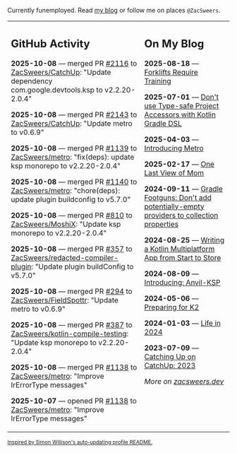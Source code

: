 Currently funemployed. Read [my blog](https://zacsweers.dev/) or follow me on places `@ZacSweers`.

<table><tr><td valign="top" width="60%">

## GitHub Activity
<!-- githubActivity starts -->
**2025-10-08** — merged PR [#2116](https://github.com/ZacSweers/CatchUp/pull/2116) to [ZacSweers/CatchUp](https://github.com/ZacSweers/CatchUp): "Update dependency com.google.devtools.ksp to v2.2.20-2.0.4"

**2025-10-08** — merged PR [#2143](https://github.com/ZacSweers/CatchUp/pull/2143) to [ZacSweers/CatchUp](https://github.com/ZacSweers/CatchUp): "Update metro to v0.6.9"

**2025-10-08** — merged PR [#1139](https://github.com/ZacSweers/metro/pull/1139) to [ZacSweers/metro](https://github.com/ZacSweers/metro): "fix(deps): update ksp monorepo to v2.2.20-2.0.4"

**2025-10-08** — merged PR [#1140](https://github.com/ZacSweers/metro/pull/1140) to [ZacSweers/metro](https://github.com/ZacSweers/metro): "chore(deps): update plugin buildconfig to v5.7.0"

**2025-10-08** — merged PR [#810](https://github.com/ZacSweers/MoshiX/pull/810) to [ZacSweers/MoshiX](https://github.com/ZacSweers/MoshiX): "Update ksp monorepo to v2.2.20-2.0.4"

**2025-10-08** — merged PR [#357](https://github.com/ZacSweers/redacted-compiler-plugin/pull/357) to [ZacSweers/redacted-compiler-plugin](https://github.com/ZacSweers/redacted-compiler-plugin): "Update plugin buildConfig to v5.7.0"

**2025-10-08** — merged PR [#294](https://github.com/ZacSweers/FieldSpottr/pull/294) to [ZacSweers/FieldSpottr](https://github.com/ZacSweers/FieldSpottr): "Update metro to v0.6.9"

**2025-10-08** — merged PR [#387](https://github.com/ZacSweers/kotlin-compile-testing/pull/387) to [ZacSweers/kotlin-compile-testing](https://github.com/ZacSweers/kotlin-compile-testing): "Update ksp monorepo to v2.2.20-2.0.4"

**2025-10-08** — merged PR [#1138](https://github.com/ZacSweers/metro/pull/1138) to [ZacSweers/metro](https://github.com/ZacSweers/metro): "Improve IrErrorType messages"

**2025-10-07** — opened PR [#1138](https://github.com/ZacSweers/metro/pull/1138) to [ZacSweers/metro](https://github.com/ZacSweers/metro): "Improve IrErrorType messages"
<!-- githubActivity ends -->
</td><td valign="top" width="40%">

## On My Blog
<!-- blog starts -->
**2025-08-18** — [Forklifts Require Training](https://www.zacsweers.dev/forklifts-require-training/)

**2025-07-01** — [Don't use Type-safe Project Accessors with Kotlin Gradle DSL](https://www.zacsweers.dev/dont-use-type-safe-project-accessors-with-kotlin-gradle-dsl/)

**2025-04-03** — [Introducing Metro](https://www.zacsweers.dev/introducing-metro/)

**2025-02-17** — [One Last View of Mom](https://www.zacsweers.dev/one-last-view-of-mom/)

**2024-09-11** — [Gradle Footguns: Don't add potentially-empty providers to collection properties](https://www.zacsweers.dev/gradle-footgun-adding-empty-providers-to-collection-properties/)

**2024-08-25** — [Writing a Kotlin Multiplatform App from Start to Store](https://www.zacsweers.dev/writing-a-kotlin-multiplatform-app-from-start-to-store/)

**2024-08-09** — [Introducing: Anvil-KSP](https://www.zacsweers.dev/introducing-anvil-ksp/)

**2024-05-06** — [Preparing for K2](https://www.zacsweers.dev/preparing-for-k2/)

**2024-01-03** — [Life in 2024](https://www.zacsweers.dev/life-in-2024/)

**2023-07-09** — [Catching Up on CatchUp: 2023](https://www.zacsweers.dev/catching-up-on-catchup-2023/)
<!-- blog ends -->
_More on [zacsweers.dev](https://zacsweers.dev/)_
</td></tr></table>

<sub><a href="https://simonwillison.net/2020/Jul/10/self-updating-profile-readme/">Inspired by Simon Willison's auto-updating profile README.</a></sub>